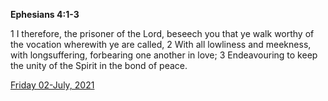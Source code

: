 **Ephesians 4:1-3**

1 I therefore, the prisoner of the Lord, beseech you that ye walk worthy of the vocation wherewith ye are called, 2 With all lowliness and meekness, with longsuffering, forbearing one another in love; 3 Endeavouring to keep the unity of the Spirit in the bond of peace.

[Friday 02-July, 2021](https://t.me/s/daily_scripture)
